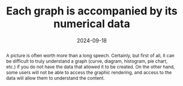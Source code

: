 ---
N: '12'
Rubrique: Contents
title: Each graph is accompanied by its numerical data
abstract: A picture is often worth more than a long speech. Certainly, but first of all, it can be difficult to truly understand a graph (curve, diagram, histogram, pie chart, etc.) if you do not have the data that allowed it to be created. On the other hand, some users will not be able to access the graphic rendering, and access to the data will allow them to understand the content.
categories: ["Images and media"]
agrege: O4012-E008
opquast: '4 012'
indiceebook: '8'
description: "Rule n° 008"
before: "007"
weight: "008"
after: "009"
actif: '1'
layout: rules
date: 2024-09-18
tags: ["Accessibility", ""]
objectif: ["Enable or improve the understanding of the graph.", "Facilitate data sharing.", "Improve the accessibility of content to people with disabilities. ", "Improve the way content is taken into account by search engines and indexing tools."]
Meo: ["For each graph representing numerical data (curve, diagram, histogram, pie chart, etc.):
<ul>
<li>Display in a structured way, in the immediate context of the graph, all the numerical data it represents, for example in the form of a data table.</li>
<li>Or provide in the immediate context of the graphic a link to content of the same type.
</li>
</ul>
"]
Controle: ["Check the presence, for each graph, of structured content indicating all the numerical data it represents, or of a link to a page providing them."]
epubcheck: 
ace: 
humancheck: true
Source: ["Opquast"]
Referentiel: [""]
steps: ["Conception", "Editorial"]
---